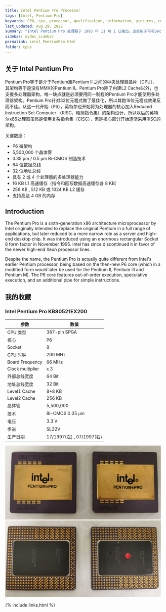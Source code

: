 ```yaml
---
title: Intel Pentium Pro Processor
tags: [Intel, Pentium Pro]
keywords: CPU, cpu, processor, qualification, information, pictures, core, frequency, chip packaging, packaging, cpu info, x86, collection, amd, cyrix, harris, ibm, idt, iit, intel, motorola, nec, sgs, sgs-thomson, siemens, ST, signetics, mhs, ti, texas instruments, ulsi, umc, weitek, zilog, 808x, 8085, 8088, 8086, 80188, 80186, 80286, 286, 80386, 386, i386, Am386, 386sx, 386dx, 486, i486, 586, 486sx, 486dx, overdrive, 487, pentium, 586, 5x86, 386dlc, 386slc, 486dx2, mmx, ppro, pentium-pro, pro, athlon, duron, z80, dirk oppelt, dirk, oppelt, engineering, sample, samples
last_updated: Aug 29, 2022
summary: "Intel Pentium Pro 处理器于 1995 年 11 月 1 日推出。这些用于带有Socket 8的主板，与 Pentium Pro 的新 387 针布局相匹配。服务器和工作站是 Pentium Pro 处理器的理想应用领域，因为它们的架构意味着它们可以访问相对较大的 L2 缓存并为每个系统提供多达 4 个处理器的支持。但是，它只能在安装了 32 位操作系统（如 Windows NT 或 OS/2）的计算机上发挥其全部潜力。在这种情况下，Pentium Pro 的性能明显高于具有相同时钟速度的Pentium I处理器。它不太适合 1995 年广泛使用的 16 位操作系统和程序。"
sidebar: mydoc_sidebar
permalink: intel_PentiumPro.html
folder: cpus
---
```


## 关于 Intel Pentium Pro

Pentium Pro等于是介于Pentium跟Pentium II 之间的中央处理器晶片（CPU），其架构等于是没有MMX的Pentium II。Pentium Pro除了内建L2 Cache以外，也支援多处理器架构，唯一缺点就是必须要用同一制程的Pentium Pro才能使用多处理器架构。Pentium Pro针对32位元程式做了最佳化，所以其跑16位元程式效果反而不佳。从这一代开始（P6），英特尔也开始将为处理器的核心加入Reduced Instruction Set Computer （RISC，精简指令集）的架构设计，所以以后的英特尔x86处理器虽然是使用复杂指令集（CISC），但是核心部分开始逐渐采用RISC的架构。

关键数据：
- P6 微架构
- 5,500,000 个晶体管
- 0.35 µm / 0.5 µm Bi-CMOS 制造技术
- 64 位数据总线
- 32 位地址总线
- 具有 2 或 4 个处理器的多处理器能力
- 16 KB L1 高速缓存（指令和回写数据高速缓存各 8 KB）
- 256 KB , 512 KB 或 1024 KB L2 缓存
- 支持高达 4 GB 的内存

## Introduction

The Pentium Pro is a sixth-generation x86 architecture microprocessor by Intel originally intended to replace the original Pentium in a full range of applications, but later reduced to a more narrow role as a server and high-end desktop chip. It was introduced using an enormous rectangular Socket 8 form factor in November 1995. Intel has since discontinued it in favor of the newer high-end Xeon processor lines.
 
Despite the name, the Pentium Pro is actually quite different from Intel's earlier Pentium processor, being based on the then-new P6 core (which in a modified form would later be used for the Pentium II, Pentium III and Pentium M). The P6 core features out-of-order execution, speculative execution, and an additional pipe for simple instructions.

## 我的收藏

### Intel Pentium Pro KB80521EX200

| 参数 | 数值 |
| ------ | ------ |
| CPU 类型 | 387-pin SPGA |
| 核心 | P6 |
| Socket | 8 |
| CPU 时钟 | 200 MHz |
| Board Frequency | 66 MHz |
| Clock multiplier | x 3 |
| 外部总线宽度 | 64 Bit |
| 地址总线宽度 | 32 Bit |
| Level1 Cache | 8+8 KB |
| Level2 Cache | 256 KB |
| 晶体管 | 5,500,000 |
| 技术 | Bi-CMOS 0.35 µm |
| 电压 | 3.3 V |
| 步进 | SL22V |
| 生产日期 | 17/1997(左) , 07/1997(右) |

![Intel Pentium Pro KB80521EX200 正面](/images/cpus/Intel/Intel_Pentium_Pro_KB80521EX200_1.jpg)
![Intel Pentium Pro KB80521EX200 反面](/images/cpus/Intel/Intel_Pentium_Pro_KB80521EX200_2.jpg)

{% include links.html %}
